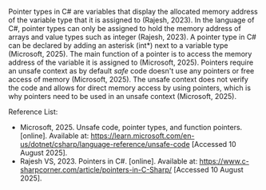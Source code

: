 Pointer types in C# are variables that display the allocated memory address of the variable type that it is assigned to (Rajesh, 2023). In the language of C#, pointer types can only be assigned to hold the memory address of arrays and value types such as integer (Rajesh, 2023). A pointer type in C# can be declared by adding an asterisk (int*) next to a variable type (Microsoft, 2025). The main function of a pointer is to access the memory address of the variable it is assigned to (Microsoft, 2025). Pointers require an unsafe context as by default *safe* code doesn't use any pointers or free access of memory (Microsoft, 2025). The unsafe context does not verify the code and allows for direct memory access by using pointers, which is why pointers need to be used in an unsafe context (Microsoft, 2025).

Reference List: 
 - Microsoft, 2025. Unsafe code, pointer types, and function pointers. [online]. Available at: <https://learn.microsoft.com/en-us/dotnet/csharp/language-reference/unsafe-code> [Accessed 10 August 2025].
 - Rajesh VS, 2023. Pointers in C#. [online]. Available at: <https://www.c-sharpcorner.com/article/pointers-in-C-Sharp/> [Accessed 10 August 2025].
